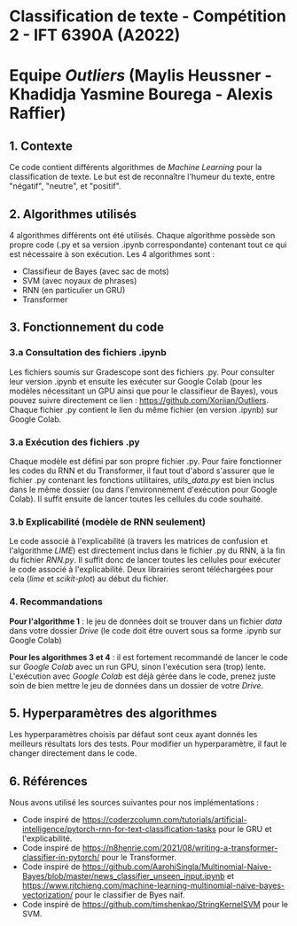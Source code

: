 # Classification de texte - Compétition 2 - IFT 6390A (A2022)
# Equipe *Outliers* (Maylis Heussner - Khadidja Yasmine Bourega - Alexis Raffier)
## 1. Contexte
Ce code contient différents algorithmes de *Machine Learning* pour la classification de texte. Le but est de reconnaître l'humeur du texte, entre "négatif", "neutre", et "positif".

## 2. Algorithmes utilisés
4 algorithmes différents ont été utilisés. Chaque algorithme possède son propre code (.py et sa version .ipynb correspondante) contenant tout ce qui est nécessaire à son exécution. Les 4 algorithmes sont :
- Classifieur de Bayes (avec sac de mots)
- SVM (avec noyaux de phrases)
- RNN (en particulier un GRU)
- Transformer

## 3. Fonctionnement du code
### 3.a Consultation des fichiers .ipynb
Les fichiers soumis sur Gradescope sont des fichiers .py. Pour consulter leur version .ipynb et ensuite les exécuter sur Google Colab (pour les modèles nécessitant un GPU ainsi que pour le classifieur de Bayes), vous pouvez suivre directement ce lien : https://github.com/Xoriian/Outliers. Chaque fichier .py contient le lien du même fichier (en version .ipynb) sur Google Colab.

### 3.a Exécution des fichiers .py
Chaque modèle est défini par son propre fichier .py. Pour faire fonctionner les codes du RNN et du Transformer, il faut tout d'abord s'assurer que le fichier .py contenant les fonctions utilitaires, *utils_data.py* est bien inclus dans le même dossier (ou dans l'environnement d'exécution pour Google Colab). Il suffit ensuite de lancer toutes les cellules du code souhaité.

### 3.b Explicabilité (modèle de RNN seulement)
Le code associé à l'explicabilité (à travers les matrices de confusion et l'algorithme *LIME*) est directement inclus dans le fichier .py du RNN, à la fin du fichier *RNN.py*. Il suffit donc de lancer toutes les cellules pour exécuter le code associé à l'explicabilité. Deux librairies seront téléchargées pour cela (*lime* et *scikit-plot*) au début du fichier.

### 4. Recommandations
**Pour l'algorithme 1** : le jeu de données doit se trouver dans un fichier *data* dans votre dossier *Drive* (le code doit être ouvert sous sa forme .ipynb sur Google Colab)

**Pour les algorithmes 3 et 4** : il est fortement recommandé de lancer le code sur *Google Colab* avec un run GPU, sinon l'exécution sera (trop) lente. L'exécution avec *Google Colab* est déjà gérée dans le code, prenez juste soin de bien mettre le jeu de données dans un dossier de votre *Drive*.

## 5. Hyperparamètres des algorithmes
Les hyperparamètres choisis par défaut sont ceux ayant donnés les meilleurs résultats lors des tests. Pour modifier un hyperparamètre, il faut le changer directement dans le code.

## 6. Références
Nous avons utilisé les sources suivantes pour nos implémentations : 
- Code inspiré de https://coderzcolumn.com/tutorials/artificial-intelligence/pytorch-rnn-for-text-classification-tasks pour le GRU et l'explicabilité.
- Code inspiré de https://n8henrie.com/2021/08/writing-a-transformer-classifier-in-pytorch/ pour le Transformer.
- Code inspiré de https://github.com/AarohiSingla/Multinomial-Naive-Bayes/blob/master/news_classifier_unseen_input.ipynb et https://www.ritchieng.com/machine-learning-multinomial-naive-bayes-vectorization/ pour le classifier de Byes naif.
- Code inspiré de https://github.com/timshenkao/StringKernelSVM pour le SVM.
